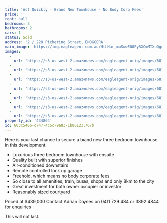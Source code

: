 ```yaml
---
title: 'Act Quickly - Brand New Townhouse - No Body Corp Fees'
price: ''
rent: null
bedrooms: 3
bathrooms: 2
cars: 1
status: Sold
address: '2 / 228 Pickering Street, ENOGGERA'
main_image: 'https://img.eagleagent.com.au/HtLHar_muSwwE00PySXQmMIXuQg=/1280x854/smart/https://s3-us-west-2.amazonaws.com/eagleagent-orig/images/6818422/104525172-image-M.jpg'
images:
  -
    url: 'https://s3-us-west-2.amazonaws.com/eagleagent-orig/images/6818428/104525172-image-F.jpg'
  -
    url: 'https://s3-us-west-2.amazonaws.com/eagleagent-orig/images/6818427/104525172-image-E.jpg'
  -
    url: 'https://s3-us-west-2.amazonaws.com/eagleagent-orig/images/6818426/104525172-image-D.jpg'
  -
    url: 'https://s3-us-west-2.amazonaws.com/eagleagent-orig/images/6818425/104525172-image-C.jpg'
  -
    url: 'https://s3-us-west-2.amazonaws.com/eagleagent-orig/images/6818424/104525172-image-B.jpg'
  -
    url: 'https://s3-us-west-2.amazonaws.com/eagleagent-orig/images/6818423/104525172-image-A.jpg'
  -
    url: 'https://s3-us-west-2.amazonaws.com/eagleagent-orig/images/6818422/104525172-image-M.jpg'
property_id: '434864'
id: 603c5406-c747-4c5c-9a83-1b861231767b
---
```

Here is your last chance to secure a brand new three bedroom townhouse in this development.

- Luxurious three bedroom townhouse with ensuite
- Quality built with superior finishes
- Air-conditioned downstairs
- Remote controlled lock up garage
- Freehold, which means no body corporate fees
- So close to all amenities, train, buses, shops and only 8km to the city
- Great investment for both owner occupier or investor
- Reasonably sized courtyard

Priced at $439,000
Contact Adrian Daynes on 0411 729 484 or 3892 4844 for enquiries

This will not last.